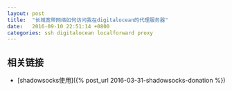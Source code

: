 ```yaml
---
layout: post
title:  "长城宽带网络如何访问我在digitalocean的代理服务器"
date:   2016-09-10 22:51:14 +0800
categories: ssh digitalocean localforward proxy
---
```


## 相关链接
* [shadowsocks使用]({% post_url 2016-03-31-shadowsocks-donation %})
